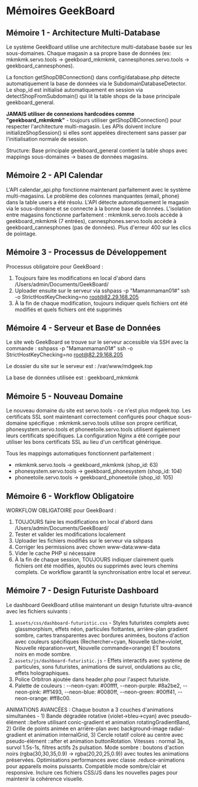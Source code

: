 # Mémoires GeekBoard

## Mémoire 1 - Architecture Multi-Database
Le système GeekBoard utilise une architecture multi-database basée sur les sous-domaines. Chaque magasin a sa propre base de données (ex: mkmkmk.servo.tools → geekboard_mkmkmk, cannesphones.servo.tools → geekboard_cannesphones). 

La fonction getShopDBConnection() dans config/database.php détecte automatiquement la base de données via le SubdomainDatabaseDetector. Le shop_id est initialisé automatiquement en session via detectShopFromSubdomain() qui lit la table shops de la base principale geekboard_general.

**JAMAIS utiliser de connexions hardcodées comme "geekboard_mkmkmk"** - toujours utiliser getShopDBConnection() pour respecter l'architecture multi-magasin. Les APIs doivent inclure initializeShopSession() si elles sont appelées directement sans passer par l'initialisation normale de session.

Structure: Base principale geekboard_general contient la table shops avec mappings sous-domaines → bases de données magasins.

## Mémoire 2 - API Calendar
L'API calendar_api.php fonctionne maintenant parfaitement avec le système multi-magasins. Le problème des colonnes manquantes (email, phone) dans la table users a été résolu. L'API détecte automatiquement le magasin via le sous-domaine et se connecte à la bonne base de données. L'isolation entre magasins fonctionne parfaitement : mkmkmk.servo.tools accède à geekboard_mkmkmk (7 entrées), cannesphones.servo.tools accède à geekboard_cannesphones (pas de données). Plus d'erreur 400 sur les clics de pointage.

## Mémoire 3 - Processus de Développement
Processus obligatoire pour GeekBoard :
1. Toujours faire les modifications en local d'abord dans /Users/admin/Documents/GeekBoard/
2. Uploader ensuite sur le serveur via sshpass -p "Mamanmaman01#" ssh -o StrictHostKeyChecking=no root@82.29.168.205
3. À la fin de chaque modification, toujours indiquer quels fichiers ont été modifiés et quels fichiers ont été supprimés

## Mémoire 4 - Serveur et Base de Données
Le site web GeekBoard se trouve sur le serveur accessible via SSH avec la commande : sshpass -p "Mamanmaman01#" ssh -o StrictHostKeyChecking=no root@82.29.168.205

Le dossier du site sur le serveur est : /var/www/mdgeek.top

La base de données utilisée est : geekboard_mkmkmk

## Mémoire 5 - Nouveau Domaine
Le nouveau domaine du site est servo.tools - ce n'est plus mdgeek.top. Les certificats SSL sont maintenant correctement configurés pour chaque sous-domaine spécifique : mkmkmk.servo.tools utilise son propre certificat, phonesystem.servo.tools et phoneetoile.servo.tools utilisent également leurs certificats spécifiques. La configuration Nginx a été corrigée pour utiliser les bons certificats SSL au lieu d'un certificat générique. 

Tous les mappings automatiques fonctionnent parfaitement : 
- mkmkmk.servo.tools → geekboard_mkmkmk (shop_id: 63)
- phonesystem.servo.tools → geekboard_phonesystem (shop_id: 104)
- phoneetoile.servo.tools → geekboard_phoneetoile (shop_id: 105)

## Mémoire 6 - Workflow Obligatoire
WORKFLOW OBLIGATOIRE pour GeekBoard :
1. TOUJOURS faire les modifications en local d'abord dans /Users/admin/Documents/GeekBoard/
2. Tester et valider les modifications localement
3. Uploader les fichiers modifiés sur le serveur via sshpass
4. Corriger les permissions avec chown www-data:www-data
5. Vider le cache PHP si nécessaire
6. À la fin de chaque session, TOUJOURS indiquer clairement quels fichiers ont été modifiés, ajoutés ou supprimés avec leurs chemins complets. Ce workflow garantit la synchronisation entre local et serveur.

## Mémoire 7 - Design Futuriste Dashboard
Le dashboard GeekBoard utilise maintenant un design futuriste ultra-avancé avec les fichiers suivants :
1. `assets/css/dashboard-futuristic.css` - Styles futuristes complets avec glassmorphism, effets néon, particules flottantes, arrière-plan gradient sombre, cartes transparentes avec bordures animées, boutons d'action avec couleurs spécifiques (Rechercher=cyan, Nouvelle tâche=violet, Nouvelle réparation=vert, Nouvelle commande=orange) ET boutons noirs en mode sombre.
2. `assets/js/dashboard-futuristic.js` - Effets interactifs avec système de particules, sons futuristes, animations de survol, ondulations au clic, effets holographiques.
3. Police Orbitron ajoutée dans header.php pour l'aspect futuriste.
4. Palette de couleurs : --neon-cyan: #00ffff, --neon-purple: #8a2be2, --neon-pink: #ff1493, --neon-blue: #0080ff, --neon-green: #00ff41, --neon-orange: #ff8c00.

ANIMATIONS AVANCÉES : Chaque bouton a 3 couches d'animations simultanées - 1) Bande dégradée rotative (violet→bleu→cyan) avec pseudo-élément ::before utilisant conic-gradient et animation rotatingGradientBand, 2) Grille de points animée en arrière-plan avec background-image radial-gradient et animation internalGrid, 3) Cercle rotatif coloré au centre avec pseudo-élément ::after et animation buttonRotation. Vitesses : normal 3s, survol 1.5s-1s, filtres actifs 2s pulsation. Mode sombre : boutons d'action noirs (rgba(30,30,35,0.9) → rgba(20,20,25,0.9)) avec toutes les animations préservées. Optimisations performances avec classe .reduce-animations pour appareils moins puissants. Compatible mode sombre/clair et responsive. Inclure ces fichiers CSS/JS dans les nouvelles pages pour maintenir la cohérence visuelle.
